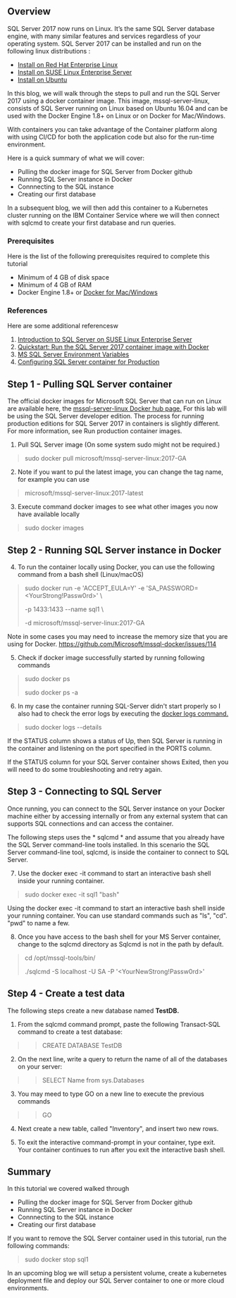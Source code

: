 
## Overview
SQL Server 2017 now runs on Linux. It’s the same SQL Server database engine, with many similar features and services regardless of your operating system. SQL Server 2017 can be installed and run on the following linux distributions :
- [Install on Red Hat Enterprise Linux](https://docs.microsoft.com/en-us/sql/linux/quickstart-install-connect-red-hat?view=sql-server-2017)
- [Install on SUSE Linux Enterprise Server](https://docs.microsoft.com/en-us/sql/linux/quickstart-install-connect-suse?view=sql-server-2017)
- [Install on Ubuntu](https://docs.microsoft.com/en-us/sql/linux/quickstart-install-connect-ubuntu?view=sql-server-2017)

In this blog, we will walk through the steps to pull and run the SQL Server 2017 using a docker container image. This image, mssql-server-linux, consists of SQL Server running on Linux based on Ubuntu 16.04 and can be used with the Docker Engine 1.8+ on Linux or on Docker for Mac/Windows.

With containers you can take advantage of the Container platform along with using CI/CD for both the application code but also for the run-time environment.

Here is a quick summary of what we will cover:
- Pulling the docker image for SQL Server from Docker github
- Running SQL Server instance in Docker
- Connnecting to the SQL instance
- Creating our first database

In a subsequent blog, we will then add this container to a Kubernetes cluster running on the IBM Container Service where we will then connect with sqlcmd to create your first database and run queries.

### Prerequisites

Here is the list of the following prerequisites required to complete this tutorial
-	Minimum of 4 GB of disk space
- Minimum of 4 GB of RAM
-	Docker Engine 1.8+ or [Docker for Mac/Windows](https://docs.docker.com/install/)

### References
Here are some additional referencesw
1. [Introduction to SQL Server on SUSE Linux Enterprise Server](https://suse.lookbookhq.com/sql-server-on-suse-linux/introduction-webinar?campaign_description=FY18%20May%20Global%20Demand%20Generation%20Advertising%20online%20SEMPPC%20Digital%20Transformation&campaign_id=GSDGNIT32475&gclid=EAIaIQobChMI8OD-78qN3QIVl4jICh1p5Ad6EAAYASAAEgJ_qPD_BwE)
2. [Quickstart: Run the SQL Server 2017 container image with Docker](https://docs.microsoft.com/en-us/sql/linux/quickstart-install-connect-docker?view=sql-server-2017)
3. [MS SQL Server Environment Variables](https://docs.microsoft.com/en-us/sql/linux/sql-server-linux-configure-environment-variables?view=sql-server-2017)
4. [Configuring SQL Server container for Production](https://docs.microsoft.com/en-us/sql/linux/sql-server-linux-configure-docker?view=sql-server-2017)

## Step 1 - Pulling SQL Server container
The official docker images for Microsoft SQL Server that can run on Linux are available here, the [mssql-server-linux Docker hub page.](https://hub.docker.com/r/microsoft/mssql-server-linux/tags/)
For this lab will be using the SQL Server developer edition. The process for running production editions for SQL Server 2017 in containers is slightly different. For more information, see Run production container images.
1.	Pull SQL Server image (On some system sudo might not be required.)
>
> sudo docker pull microsoft/mssql-server-linux:2017-GA
>
2.	Note if you want to pul the latest image, you can change the tag name, for example you can use
> microsoft/mssql-server-linux:2017-latest


3.	Execute command docker images to see what other images you now have available locally
>
> sudo docker images
>

## Step 2 - Running SQL Server instance in Docker

4.	To run the container locally using Docker, you can use the following command from a bash shell (Linux/macOS)
>
> sudo docker run -e 'ACCEPT_EULA=Y' -e 'SA_PASSWORD=<YourStrong!Passw0rd>' \
>
> -p 1433:1433 --name sql1 \
>
> -d microsoft/mssql-server-linux:2017-GA

Note in some cases you may need to increase the memory size that you are using for Docker.
https://github.com/Microsoft/mssql-docker/issues/114

5. Check if docker image successfully started by running following commands
> sudo docker ps
>
> sudo docker ps -a


6. In my case the container running SQL-Server didn't start properly so I also had to check the error logs by executing the [docker logs command.](https://docs.docker.com/engine/reference/commandline/logs/)
>
> sudo docker logs --details <container-id>
>

If the STATUS column shows a status of Up, then SQL Server is running in the container and listening on the port specified in the PORTS column.

If the STATUS column for your SQL Server container shows Exited, then you will need to do some troubleshooting and retry again.

## Step 3 - Connecting to SQL Server
Once running, you can  connect to the SQL Server instance on your Docker machine either by accessing internally or from any external system that can supports SQL connections and can access the container.

The following steps uses the * sqlcmd * and assume that you already have the SQL Server command-line tools installed.   In this scenario the SQL Server command-line tool, sqlcmd, is inside the container to connect to SQL Server.

7.	Use the docker exec -it command to start an interactive bash shell inside your running container.
   > sudo docker exec -it sql1 "bash"

  Using the docker exec -it command to start an interactive bash shell inside your running container. You can use standard commands such as "ls", "cd". "pwd" to name a few.


8. Once you have access to the bash shell for your MS Server container, change to the sqlcmd directory as Sqlcmd is not in the path by default.
  > cd /opt/mssql-tools/bin/
  >
  > ./sqlcmd -S localhost -U SA -P '<YourNewStrong!Passw0rd>'


## Step 4 - Create a test data

   The following steps create a new database named **TestDB.**

1.	From the sqlcmd command prompt, paste the following Transact-SQL command to create a test database:

   > >    CREATE DATABASE TestDB

2.	On the next line, write a query to return the name of all of the databases on your server:

   > > SELECT Name from sys.Databases

3.	You may meed to type GO on a new line to execute the previous commands
   >> GO

4. Next create a new table, called "Inventory", and insert two new rows.



5. To exit the interactive command-prompt in your container, type exit. Your container continues to run after you exit the interactive bash shell.



## Summary
In this tutorial we covered walked through
- Pulling the docker image for SQL Server from Docker github
- Running SQL Server instance in Docker
- Connnecting to the SQL instance
- Creating our first database

If you want to remove the SQL Server container used in this tutorial, run the following commands:
>
>   sudo docker stop sql1
>

In an upcoming blog we will setup a persistent volume, create a kubernetes deployment file and deploy our SQL Server container to one or more cloud environments.
